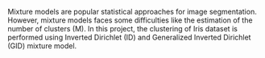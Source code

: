  Mixture models are popular statistical approaches for image segmentation. However, mixture models faces some difficulties like  the estimation of the number of clusters (M). In this project, the clustering of Iris dataset is performed using  Inverted Dirichlet (ID) and Generalized Inverted Dirichlet (GID) mixture model.

